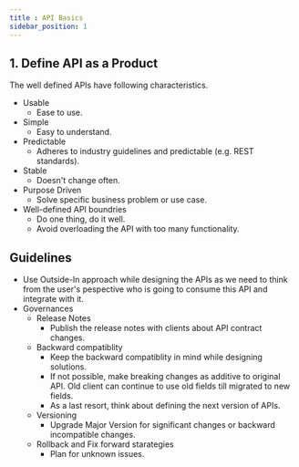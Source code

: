 ```yaml
---
title : API Basics
sidebar_position: 1
---
```

## 1. Define API as a Product
The well defined APIs have following characteristics.
- Usable
    - Ease to use.
- Simple
    - Easy to understand.
- Predictable
    - Adheres to industry guidelines and predictable (e.g. REST standards).
- Stable
    - Doesn't change often.
- Purpose Driven
    - Solve specific business problem or use case.
- Well-defined API boundries
    - Do one thing, do it well.
    - Avoid overloading the API with too many functionality.
    
## Guidelines
- Use Outside-In approach while designing the APIs as we need to think from the user's pespective who is going to consume this API and integrate with it.
- Governances
    - Release Notes
        - Publish the release notes with clients about API contract changes.
    - Backward compatiblity
        - Keep the backward compatiblity in mind while designing solutions. 
        - If not possible, make breaking changes as additive to original API. Old client can continue to use old fields till migrated to new fields.
        - As a last resort, think about defining the next version of APIs.
    - Versioning
        - Upgrade Major Version for significant changes or backward incompatible changes.
    - Rollback and Fix forward starategies
        - Plan for unknown issues.